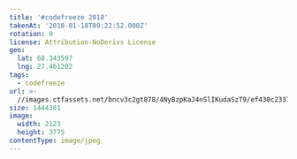 ```yaml
---
title: '#codefreeze 2018'
takenAt: '2018-01-18T09:22:52.000Z'
rotation: 0
license: Attribution-NoDerivs License
geo:
  lat: 68.343597
  lng: 27.461202
tags:
  - codefreeze
url: >-
  //images.ctfassets.net/bncv3c2gt878/4NyBzpKaJ4nSlIKudaSzT9/ef430c233702aa4b49b31fe910477308/codefreeze-2018_24931234597_o
size: 1444381
image:
  width: 2123
  height: 3775
contentType: image/jpeg
---
```


